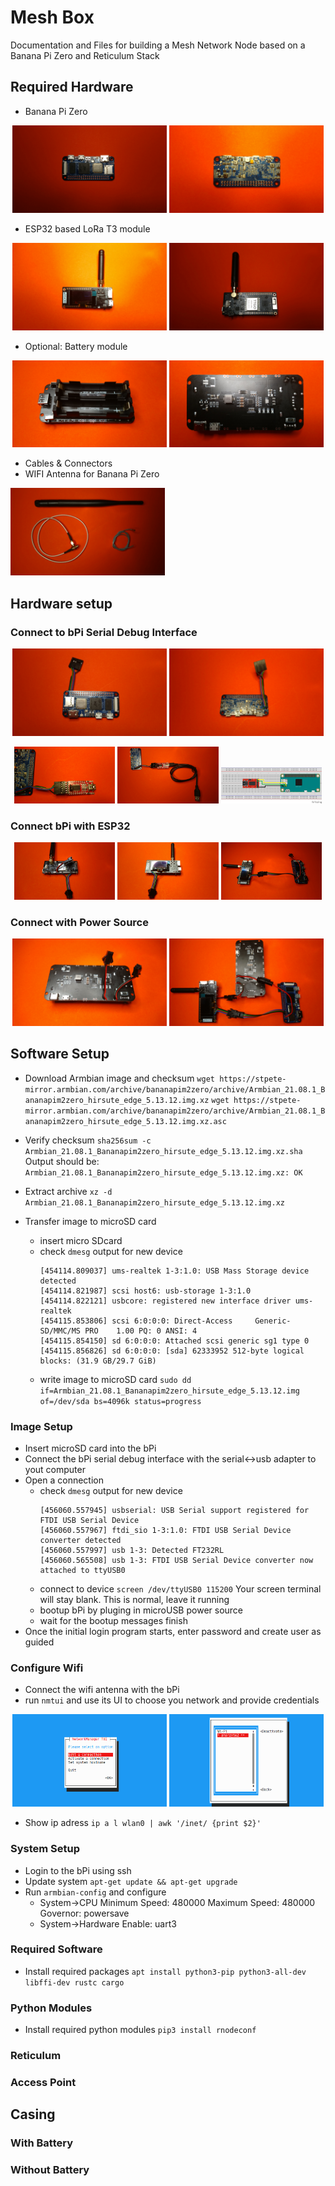 # Mesh Box
Documentation and Files for building a Mesh Network Node based on a Banana Pi Zero and Reticulum Stack

## Required Hardware
- Banana Pi Zero
<p align="center" width="100%">
  <img width="49%" src="images/bPi_zero/bPi_zero_front.jpg">
  <img width="49%" src="images/bPi_zero/bPi_zero_back.jpg">
</p>

- ESP32 based LoRa T3 module
<p align="center" width="100%">
  <img width="49%" src="images/T3/T3_front.jpg">
  <img width="49%" src="images/T3/T3_back.jpg">
</p>

- Optional: Battery module
<p align="center" width="100%">
  <img width="49%" src="images/battery/battery_board_front.jpg">
  <img width="49%" src="images/battery/battery_board_back.jpg">
</p>

- Cables & Connectors
- WIFI Antenna for Banana Pi Zero

<p align="left" width="100%">
  <img width="49%" src="images/antenna/antenna_cables.jpg">
</p>

## Hardware setup

### Connect to bPi Serial Debug Interface
<p align="center" width="100%">
  <img width="49%" src="images/bPi_zero/bPi_zero_front_with_serial.jpg">
  <img width="49%" src="images/bPi_zero/bPi_zero_back_with_serial.jpg">
</p>
<p align="center" width="100%">
  <img width="32%" src="images/connected/bPi_zero_ftdi.jpg">
  <img width="32%" src="images/connected/bPi_zero_ftdi_usb.jpg">
  <img width="32%" src="images/schema/bPi_zero_schema_ftdi.png">
</p>

### Connect bPi with ESP32

<p align="center" width="100%">
  <img width="32%" src="images/T3/T3_back_with_cables.jpg">
  <img width="32%" src="images/T3/T3_front_with_cables.jpg">
  <img width="32%" src="images/connected/T3_bPi_zero_connected.jpg">
</p>

### Connect with Power Source

<p align="center" width="100%">
  <img width="49%" src="images/battery/battery_with_cables.jpg">
  <img width="49%" src="images/connected/T3_bPi_zero_battery_connected.jpg">
</p>


## Software Setup

- Download Armbian image and checksum
  `wget https://stpete-mirror.armbian.com/archive/bananapim2zero/archive/Armbian_21.08.1_Bananapim2zero_hirsute_edge_5.13.12.img.xz`
  `wget https://stpete-mirror.armbian.com/archive/bananapim2zero/archive/Armbian_21.08.1_Bananapim2zero_hirsute_edge_5.13.12.img.xz.asc`

- Verify checksum
  `sha256sum -c Armbian_21.08.1_Bananapim2zero_hirsute_edge_5.13.12.img.xz.sha`
  Output should be:
  `Armbian_21.08.1_Bananapim2zero_hirsute_edge_5.13.12.img.xz: OK`

- Extract archive
  `xz -d Armbian_21.08.1_Bananapim2zero_hirsute_edge_5.13.12.img.xz`

- Transfer image to microSD card
  - insert micro SDcard
  - check `dmesg` output for new device
    ```
    [454114.809037] ums-realtek 1-3:1.0: USB Mass Storage device detected
    [454114.821987] scsi host6: usb-storage 1-3:1.0
    [454114.822121] usbcore: registered new interface driver ums-realtek
    [454115.853806] scsi 6:0:0:0: Direct-Access     Generic- SD/MMC/MS PRO    1.00 PQ: 0 ANSI: 4
    [454115.854150] sd 6:0:0:0: Attached scsi generic sg1 type 0
    [454115.856826] sd 6:0:0:0: [sda] 62333952 512-byte logical blocks: (31.9 GB/29.7 GiB)
    ```
   - write image to microSD card
     `sudo dd if=Armbian_21.08.1_Bananapim2zero_hirsute_edge_5.13.12.img of=/dev/sda bs=4096k status=progress`

### Image Setup

- Insert microSD card into the bPi
- Connect the bPi serial debug interface with the serial<->usb adapter to yout computer
- Open a connection
  - check `dmesg` output for new device
    ```
    [456060.557945] usbserial: USB Serial support registered for FTDI USB Serial Device
    [456060.557967] ftdi_sio 1-3:1.0: FTDI USB Serial Device converter detected
    [456060.557997] usb 1-3: Detected FT232RL
    [456060.565508] usb 1-3: FTDI USB Serial Device converter now attached to ttyUSB0
    ```
  - connect to device
    `screen /dev/ttyUSB0 115200`
    Your screen terminal will stay blank. This is normal, leave it running
  - bootup bPi by pluging in microUSB power source
  - wait for the bootup messages finish
- Once the initial login program starts, enter password and create user as guided

### Configure Wifi

- Connect the wifi antenna with the bPi
- run `nmtui` and use its UI to choose you network and provide credentials

<p align="center" width="100%">
  <img width="49%" src="images/screenshots/nmtui_startup.png">
  <img width="49%" src="images/screenshots/nmtui_select.png">
</p>

- Show ip adress
  `ip a l wlan0 | awk '/inet/ {print $2}'`

### System Setup

- Login to the bPi using ssh
- Update system
  `apt-get update && apt-get upgrade`
- Run `armbian-config` and configure
  - System->CPU
	Minimum Speed: 480000
    Maximum Speed: 480000
    Governor: powersave
  - System->Hardware
	Enable: uart3
    

### Required Software

- Install required packages
  `apt install python3-pip python3-all-dev libffi-dev rustc cargo`

### Python Modules

- Install required python modules
  `pip3 install rnodeconf`

### Reticulum

### Access Point


## Casing

### With Battery

### Without Battery
